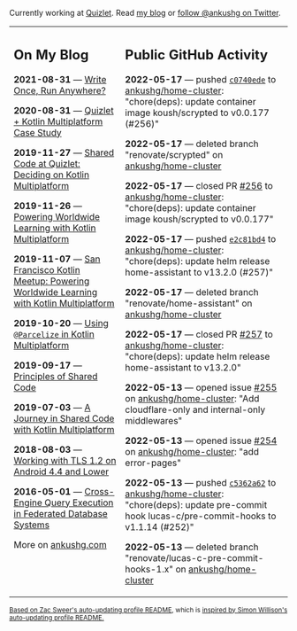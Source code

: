 Currently working at [Quizlet](https://quizlet.com/). Read [my blog](https://ankushg.com/) or [follow @ankushg on Twitter](https://twitter.com/ankushg).

<table><tr><td valign="top" width="40%">

## On My Blog
<!-- blog starts -->
**2021-08-31** — [Write Once, Run Anywhere?](https://ankushg.com/posts/write-once-run-anywhere-increment/)

**2020-08-31** — [Quizlet + Kotlin Multiplatform Case Study](https://ankushg.com/posts/quizlet-kotlin-multiplatform-case-study/)

**2019-11-27** — [Shared Code at Quizlet: Deciding on Kotlin Multiplatform](https://ankushg.com/posts/shared-code-kotlin-multiplatform/)

**2019-11-26** — [Powering Worldwide Learning with Kotlin Multiplatform](https://ankushg.com/speaking/droidcon-sf-2019)

**2019-11-07** — [San Francisco Kotlin Meetup: Powering Worldwide Learning with Kotlin Multiplatform](https://ankushg.com/speaking/sf-kotlin-meetup-2019)

**2019-10-20** — [Using `@Parcelize` in Kotlin Multiplatform](https://ankushg.com/posts/multiplatform-parcelize/)

**2019-09-17** — [Principles of Shared Code](https://ankushg.com/speaking/denver-startup-week-2019)

**2019-07-03** — [A Journey in Shared Code with Kotlin Multiplatform](https://ankushg.com/speaking/droidcon-berlin-2019)

**2018-08-03** — [Working with TLS 1.2 on Android 4.4 and Lower](https://ankushg.com/posts/tls-1.2-on-android/)

**2016-05-01** — [Cross-Engine Query Execution in Federated Database Systems](https://ankushg.com/projects/thesis)
<!-- blog ends -->
More on [ankushg.com](https://ankushg.com/)
</td><td valign="top" width="60%">

## Public GitHub Activity
<!-- githubActivity starts -->
**2022-05-17** — pushed [`c0740ede`](https://github.com/ankushg/home-cluster/commit/c0740ede0fb56defed66cbb297f438e1d14a844b) to [ankushg/home-cluster](https://api.github.com/repos/ankushg/home-cluster): "chore(deps): update container image koush/scrypted to v0.0.177 (#256)"

**2022-05-17** — deleted branch "renovate/scrypted" on [ankushg/home-cluster](https://api.github.com/repos/ankushg/home-cluster)

**2022-05-17** — closed PR [#256](https://github.com/ankushg/home-cluster/pull/256) to [ankushg/home-cluster](https://api.github.com/repos/ankushg/home-cluster): "chore(deps): update container image koush/scrypted to v0.0.177"

**2022-05-17** — pushed [`e2c81bd4`](https://github.com/ankushg/home-cluster/commit/e2c81bd4c94e9929dcc76d73dfa186ecebeaa1f0) to [ankushg/home-cluster](https://api.github.com/repos/ankushg/home-cluster): "chore(deps): update helm release home-assistant to v13.2.0 (#257)"

**2022-05-17** — deleted branch "renovate/home-assistant" on [ankushg/home-cluster](https://api.github.com/repos/ankushg/home-cluster)

**2022-05-17** — closed PR [#257](https://github.com/ankushg/home-cluster/pull/257) to [ankushg/home-cluster](https://api.github.com/repos/ankushg/home-cluster): "chore(deps): update helm release home-assistant to v13.2.0"

**2022-05-13** — opened issue [#255](https://github.com/ankushg/home-cluster/issues/255) on [ankushg/home-cluster](https://api.github.com/repos/ankushg/home-cluster): "Add cloudflare-only and internal-only middlewares"

**2022-05-13** — opened issue [#254](https://github.com/ankushg/home-cluster/issues/254) on [ankushg/home-cluster](https://api.github.com/repos/ankushg/home-cluster): "add error-pages"

**2022-05-13** — pushed [`c5362a62`](https://github.com/ankushg/home-cluster/commit/c5362a620bf7644e4984d0ddcc22de7e2f5d320b) to [ankushg/home-cluster](https://api.github.com/repos/ankushg/home-cluster): "chore(deps): update pre-commit hook lucas-c/pre-commit-hooks to v1.1.14 (#252)"

**2022-05-13** — deleted branch "renovate/lucas-c-pre-commit-hooks-1.x" on [ankushg/home-cluster](https://api.github.com/repos/ankushg/home-cluster)
<!-- githubActivity ends -->
</td></tr></table>

<sub><a href="https://github.com/ZacSweers/ZacSweers">Based on Zac Sweer's auto-updating profile README</a>, which is <a href="https://simonwillison.net/2020/Jul/10/self-updating-profile-readme/">inspired by Simon Willison's auto-updating profile README.</a></sub>